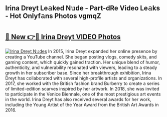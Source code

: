 ## Irina Dreyt Le𝚊ked N𝚞de - Part-dRe Video Le𝚊ks - Hot Onlyf𝚊ns Photos vgmqZ

# <h2><a href="http://ab4233.deff.icu/?id=Irina+Dreyt">🔗 New 👉🔴 Irina Dreyt VIDEO Photos</a></h2>

[![Irina Dreyt N𝚞des](https://i.imgur.com/rIISA9y.gif)](http://ab4233.deff.icu/?id=Irina+Dreyt)
In 2015, Irina Dreyt expanded her online presence by creating a YouTube channel. She began posting vlogs, comedy skits, and gaming content, which quickly gained traction. Her unique blend of humor, authenticity, and vulnerability resonated with viewers, leading to a steady growth in her subscriber base. Since her breakthrough exhibition, Irina Dreyt has collaborated with several high-profile artists and organizations. In 2017, she worked with the British fashion brand Burberry to create a series of limited-edition scarves inspired by her artwork. In 2018, she was invited to participate in the Venice Biennale, one of the most prestigious art events in the world. Irina Dreyt has also received several awards for her work, including the Young Artist of the Year Award from the British Art Awards in 2016.
